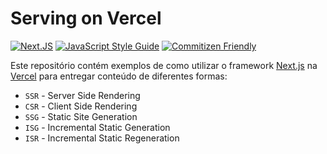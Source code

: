 # Serving on Vercel

[![Next.JS](https://img.shields.io/badge/powered_by-next.js-black.svg?style=for-the-badge&logo=next.js)](https://nextjs.org/)
[![JavaScript Style Guide](https://img.shields.io/badge/code_style-standard-f7df1e.svg?style=for-the-badge&logo=eslint)](https://standardjs.com)
[![Commitizen Friendly](https://img.shields.io/badge/commitizen-friendly-f05032.svg?style=for-the-badge&logo=git)](http://commitizen.github.io/cz-cli/)

Este repositório contém exemplos de como utilizar o framework [Next.js](https://nextjs.org/) na [Vercel](https://vercel.com/) para entregar conteúdo de diferentes formas:

* `SSR` - Server Side Rendering
* `CSR` - Client Side Rendering
* `SSG` - Static Site Generation
* `ISG` - Incremental Static Generation
* `ISR` - Incremental Static Regeneration

